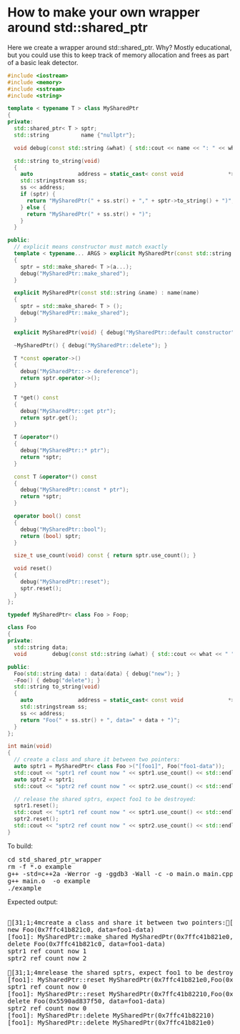 How to make your own wrapper around std::shared_ptr
===================================================

Here we create a wrapper around std::shared_ptr. Why? Mostly educational,
but you could use this to keep track of memory allocation and frees as part
of a basic leak detector.

```C++
#include <iostream>
#include <memory>
#include <sstream>
#include <string>

template < typename T > class MySharedPtr
{
private:
  std::shared_ptr< T > sptr;
  std::string          name {"nullptr"};

  void debug(const std::string &what) { std::cout << name << ": " << what << " " << to_string() << std::endl; }

  std::string to_string(void)
  {
    auto              address = static_cast< const void              *>(this);
    std::stringstream ss;
    ss << address;
    if (sptr) {
      return "MySharedPtr(" + ss.str() + "," + sptr->to_string() + ")";
    } else {
      return "MySharedPtr(" + ss.str() + ")";
    }
  }

public:
  // explicit means constructor must match exactly
  template < typename... ARGS > explicit MySharedPtr(const std::string &name, ARGS... a) : name(name)
  {
    sptr = std::make_shared< T >(a...);
    debug("MySharedPtr::make_shared");
  }

  explicit MySharedPtr(const std::string &name) : name(name)
  {
    sptr = std::make_shared< T > ();
    debug("MySharedPtr::make_shared");
  }

  explicit MySharedPtr(void) { debug("MySharedPtr::default constructor"); }

  ~MySharedPtr() { debug("MySharedPtr::delete"); }

  T *const operator->()
  {
    debug("MySharedPtr::-> dereference");
    return sptr.operator->();
  }

  T *get() const
  {
    debug("MySharedPtr::get ptr");
    return sptr.get();
  }

  T &operator*()
  {
    debug("MySharedPtr::* ptr");
    return *sptr;
  }

  const T &operator*() const
  {
    debug("MySharedPtr::const * ptr");
    return *sptr;
  }

  operator bool() const
  {
    debug("MySharedPtr::bool");
    return (bool) sptr;
  }

  size_t use_count(void) const { return sptr.use_count(); }

  void reset()
  {
    debug("MySharedPtr::reset");
    sptr.reset();
  }
};

typedef MySharedPtr< class Foo > Foop;

class Foo
{
private:
  std::string data;
  void        debug(const std::string &what) { std::cout << what << " " << to_string() << std::endl; }

public:
  Foo(std::string data) : data(data) { debug("new"); }
  ~Foo() { debug("delete"); }
  std::string to_string(void)
  {
    auto              address = static_cast< const void              *>(this);
    std::stringstream ss;
    ss << address;
    return "Foo(" + ss.str() + ", data=" + data + ")";
  }
};

int main(void)
{
  // create a class and share it between two pointers:
  auto sptr1 = MySharedPtr< class Foo >("[foo1]", Foo("foo1-data"));
  std::cout << "sptr1 ref count now " << sptr1.use_count() << std::endl;
  auto sptr2 = sptr1;
  std::cout << "sptr2 ref count now " << sptr2.use_count() << std::endl;

  // release the shared sptrs, expect foo1 to be destroyed:
  sptr1.reset();
  std::cout << "sptr1 ref count now " << sptr1.use_count() << std::endl;
  sptr2.reset();
  std::cout << "sptr2 ref count now " << sptr2.use_count() << std::endl;
}
```
To build:
<pre>
cd std_shared_ptr_wrapper
rm -f *.o example
g++ -std=c++2a -Werror -g -ggdb3 -Wall -c -o main.o main.cpp
g++ main.o  -o example
./example
</pre>
Expected output:
<pre>

[31;1;4mcreate a class and share it between two pointers:[0m
new Foo(0x7ffc41b821c0, data=foo1-data)
[foo1]: MySharedPtr::make_shared MySharedPtr(0x7ffc41b821e0,Foo(0x5590ad837f50, data=foo1-data))
delete Foo(0x7ffc41b821c0, data=foo1-data)
sptr1 ref count now 1
sptr2 ref count now 2

[31;1;4mrelease the shared sptrs, expect foo1 to be destroyed:[0m
[foo1]: MySharedPtr::reset MySharedPtr(0x7ffc41b821e0,Foo(0x5590ad837f50, data=foo1-data))
sptr1 ref count now 0
[foo1]: MySharedPtr::reset MySharedPtr(0x7ffc41b82210,Foo(0x5590ad837f50, data=foo1-data))
delete Foo(0x5590ad837f50, data=foo1-data)
sptr2 ref count now 0
[foo1]: MySharedPtr::delete MySharedPtr(0x7ffc41b82210)
[foo1]: MySharedPtr::delete MySharedPtr(0x7ffc41b821e0)
</pre>
